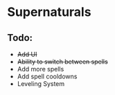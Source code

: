 # Supernaturals
## Todo: 
- <s>Add UI</s>
- <s>Ability to switch between spells</s>
- Add more spells
- Add spell cooldowns
- Leveling System

